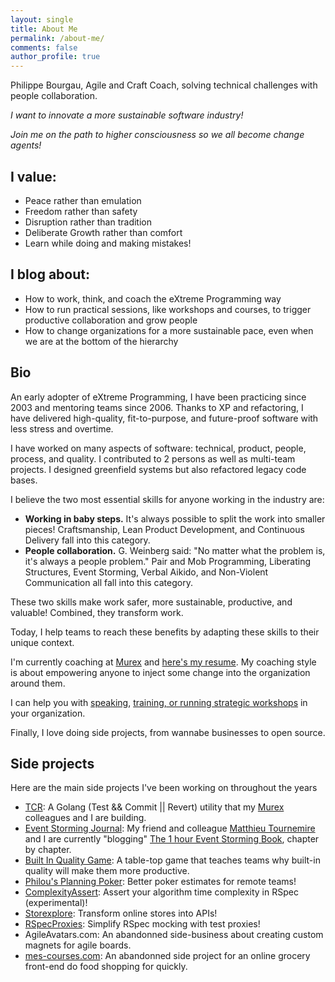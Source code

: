 ```yaml
---
layout: single
title: About Me
permalink: /about-me/
comments: false
author_profile: true
---
```

Philippe Bourgau, Agile and Craft Coach, solving technical challenges with people collaboration.

_I want to innovate a more sustainable software industry!_

_Join me on the path to higher consciousness so we all become change agents!_

## I value:

- Peace rather than emulation
- Freedom rather than safety
- Disruption rather than tradition
- Deliberate Growth rather than comfort
- Learn while doing and making mistakes!

## I blog about:

- How to work, think, and coach the eXtreme Programming way
- How to run practical sessions, like workshops and courses, to trigger productive collaboration and grow people
- How to change organizations for a more sustainable pace, even when we are at the bottom of the hierarchy

## Bio

An early adopter of eXtreme Programming, I have been practicing since 2003 and mentoring teams since 2006. Thanks to XP and refactoring, I have delivered high-quality, fit-to-purpose, and future-proof software with less stress and overtime.

I have worked on many aspects of software: technical, product, people, process, and quality. I contributed to 2 persons as well as multi-team projects. I designed greenfield systems but also refactored legacy code bases.

I believe the two most essential skills for anyone working in the industry are:

- **Working in baby steps.** It's always possible to split the work into smaller pieces! Craftsmanship, Lean Product Development, and Continuous Delivery fall into this category.
- **People collaboration.** G. Weinberg said: "No matter what the problem is, it's always a people problem." Pair and Mob Programming, Liberating Structures, Event Storming, Verbal Aikido, and Non-Violent Communication all fall into this category.

These two skills make work safer, more sustainable, productive, and valuable! Combined, they transform work.

Today, I help teams to reach these benefits by adapting these skills to their unique context.

I'm currently coaching at [Murex](http://www.murex.com) and [here's my resume](https://www.dropbox.com/s/ifymw8vg7bditrz/CV%20Philippe%202022-Public.pdf?dl=0). My coaching style is about empowering anyone to inject some change into the organization around them.

I can help you with [speaking]({{site.baseurl}}/speaking/), [training, or running strategic workshops]({{site.baseurl}}/services/) in your organization.

Finally, I love doing side projects, from wannabe businesses to open source.

## Side projects

Here are the main side projects I've been working on throughout the years

* [TCR](https://github.com/murex/TCR): A Golang (Test && Commit \|\| Revert) utility that my [Murex](https://www.murex.com) colleagues and I are building.
* [Event Storming Journal](https://eventstormingjournal.com): My friend and colleague [Matthieu Tournemire](https://www.linkedin.com/in/matthieu-tournemire/) and I are currently "blogging" [The 1 hour Event Storming Book](https://www.eventstormingjournal.com/1h-event-storming-book/), chapter by chapter.
* [Built In Quality Game](https://philou.github.io/built-in-quality-game/): A table-top game that teaches teams why built-in quality will make them more productive.
* [Philou's Planning Poker](https://philou.github.io/planning-poker/): Better poker estimates for remote teams!
* [ComplexityAssert](https://philou.github.io/complexity-assert/): Assert your algorithm time complexity in RSpec (experimental)!
* [Storexplore](http://philou.github.io/storexplore): Transform online stores into APIs!
* [RSpecProxies](http://philou.github.io/rspecproxies): Simplify RSpec mocking with test proxies!
* AgileAvatars.com: An abandonned side-business about creating custom magnets for agile boards.
* [mes-courses.com](https://github.com/philou/mes-courses): An abandonned side project for an online grocery front-end do food shopping for quickly.
